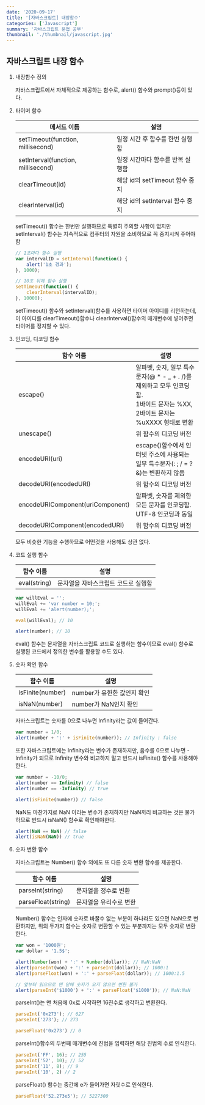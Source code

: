 ```yaml
---
date: '2020-09-17'
title: '[자바스크립트] 내장함수'
categories: ['Javascript']
summary: '자바스크립트 문법 공부'
thumbnail: './thumbnail/javascript.jpg'
---
```



## 자바스크립트 내장 함수



1. 내장함수 정의



	자바스크립트에서 자체적으로 제공하는 함수로, alert() 함수와 prompt()등이 있다.



2. 타이머 함수



	| 메서드 이름|설명 |
	|---|---|
	| setTimeout(function, millisecond)|일정 시간 후 함수를 한번 실행함 |
	| setInterval(function, millisecond)|일정 시간마다 함수를 반복 실행함 |
	| clearTimeout(id)|해당 id의 setTimeout 함수 중지 |
	| clearInterval(id)|해당 id의 setInterval 함수 중지 |



	setTimeout() 함수는 한번만 실행하므로 특별히 주의할 사항이 없지만 setInterval() 함수는 지속적으로 컴퓨터의 자원을 소비하므로 꼭 중지시켜 주어야 함



	```javascript
	// 1초마다 함수 실행
	var intervalID = setInterval(function() {
		alert('1초 경과');
	}, 1000);

	// 10초 뒤에 함수 실행
	setTimeout(function() {
		clearInterval(intervalID);
	}, 10000);
	```



	setTimeout() 함수와 setInterval()함수를 사용하면 타이머 아이디를 리턴하는데, 이 아이디를 clearTimeout()함수나 clearInterval()함수의 매개변수에 넣어주면 타이머를 정지할 수 있다.



3. 인코딩, 디코딩 함수



	| 함수 이름|설명 |
	|---|---|
	| escape()|알파벳, 숫자, 일부 특수문자(@ * - _ + . /)를 제외하고 모두 인코딩함.<br>1바이트 문자는 %XX, 2바이트 문자는 %uXXXX 형태로 변환 |
	| unescape()|위 함수의 디코딩 버전 |
	| encodeURI(uri)|escape()함수에서 인터넷 주소에 사용되는 일부 특수문자(: ; / = ? &)는 변환하지 않음 |
	| decodeURI(encodedURI)|위 함수의 디코딩 버전 |
	| encodeURIComponent(uriComponent)|알파벳, 숫자를 제외한 모든 문자를 인코딩함.<br>UTF-8 인코딩과 동일 |
	| decodeURIComponent(encodedURI)|위 함수의 디코딩 버전 |



	모두 비슷한 기능을 수행하므로 어떤것을 사용해도 상관 없다.



4. 코드 실행 함수



	| 함수 이름|설명 |
	|---|---|
	| eval(string)|문자열을 자바스크립트 코드로 실행함 |



	```javascript
	var willEval = '';
	willEval += 'var number = 10;';
	willEval += 'alert(number);';

	eval(willEval); // 10

	alert(number); // 10
	```



	eval() 함수는 문자열을 자바스크립트 코드로 실행하는 함수이므로 eval() 함수로 실행된 코드에서 정의한 변수를 활용할 수도 있다.



5. 숫자 확인 함수



	| 함수 이름|설명 |
	|---|---|
	| isFinite(number)|number가 유한한 값인지 확인 |
	| isNaN(number)|number가 NaN인지 확인 |



	자바스크립트는 숫자를 0으로 나누면 Infinity라는 값이 들어간다.



	```javascript
	var number = 1/0;
	alert(number + ':' + isFinite(number)); // Infinity : false
	```



	또한 자바스크립트에는 Infinity라는 변수가 존재하지만, 음수를 0으로 나누면 -Infinity가 되므로 Infinity 변수와 비교하지 말고 반드시 isFinite() 함수를 사용해야 한다.
	


	```javascript
	var number = -10/0;
	alert(number == Infinity) // false
	alert(number == -Infinity) // true

	alert(isFinite(number)) // false
	```
	


	NaN도 마찬가지로 NaN 이라는 변수가 존재하지만 NaN끼리 비교하는 것은 불가하므로 반드시 isNaN() 함수로 확인해야한다.



	```javascript
	alert(NaN == NaN) // false
	alert(isNaN(NaN)) // true
	```



6. 숫자 변환 함수



	자바스크립트는 Number() 함수 외에도 또 다른 숫자 변환 함수를 제공한다.



	| 함수 이름|설명 |
	|---|---|
	| parseInt(string)|문자열을 정수로 변환 |
	| parseFloat(string)|문자열을 유리수로 변환 |



	Number() 함수는 인자에 숫자로 바꿀수 없는 부분이 하나라도 있으면 NaN으로 변환하지만, 위의 두가지 함수는 숫자로 변환할 수 있는 부분까지는 모두 숫자로 변환한다.



	```javascript
	var won = '1000원';
	var dollar = '1.5$';

	alert(Number(won) + ':' + Number(dollar)); // NaN:NaN
	alert(parseInt(won) + ':' + parseInt(dollar)); // 1000:1
	alert(parseFloat(won) + ':' + parseFloat(dollar)); // 1000:1.5

	// 앞부터 읽으므로 맨 앞에 숫자가 오지 않으면 변환 불가
	alert(parseInt('$1000') + ':' + parseFloat('$1000')); // NaN:NaN
	```



	parseInt()는 맨 처음에 0x로 시작하면 16진수로 생각하고 변환한다.



	```javascript
	parseInt('0x273'); // 627
	parseInt('273'); // 273

	parseFloat('0x273') // 0
	```



	parseInt()함수의 두번째 매개변수에 진법을 입력하면 해당 진법의 수로 인식한다.



	```javascript
	parseInt('FF', 16); // 255
	parseInt('52', 10); // 52
	parseInt('11', 8); // 9
	parseInt('10', 2) // 2
	```



	parseFloat() 함수는 중간에 e가 들어가면 자릿수로 인식한다.

	```javascript
	parseFloat('52.273e5'); // 5227300
	```
